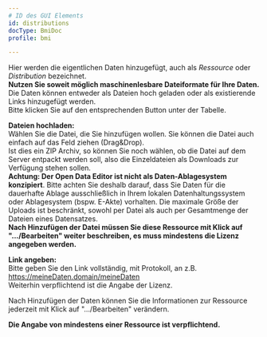 ```yaml
---
# ID des GUI Elements
id: distributions
docType: BmiDoc
profile: bmi

---
```


Hier werden die eigentlichen Daten hinzugefügt, auch als *Ressource* oder *Distribution* bezeichnet.<br />
**Nutzen Sie soweit möglich maschinenlesbare Dateiformate für Ihre Daten.**<br />
Die Daten können entweder als Dateien hoch geladen oder als existierende Links hinzugefügt werden.<br />
Bitte klicken Sie auf den entsprechenden Button unter der Tabelle.

<b>Dateien hochladen:</b><br />
Wählen Sie die Datei, die Sie hinzufügen wollen. Sie können die Datei auch einfach auf das Feld ziehen (Drag&Drop).<br />
Ist dies ein ZIP Archiv, so können Sie noch wählen, ob die Datei auf dem Server entpackt werden soll, also die Einzeldateien als Downloads zur Verfügung stehen sollen.<br />
**Achtung: Der Open Data Editor ist nicht als Daten-Ablagesystem konzipiert**. Bitte achten Sie deshalb darauf, dass Sie Daten für die dauerhafte Ablage ausschließlich in Ihrem lokalen Datenhaltungssystem oder Ablagesystem (bspw. E-Akte) vorhalten. Die maximale Größe der Uploads ist beschränkt, sowohl per Datei als auch per Gesamtmenge der Dateien eines Datensatzes.<br />
**Nach Hinzufügen der Datei müssen Sie diese Ressource mit Klick auf ".../Bearbeiten" weiter beschreiben, es muss mindestens die Lizenz angegeben werden.**<br />

<b>Link angeben:</b><br />
Bitte geben Sie den Link vollständig, mit Protokoll, an z.B. https://meineDaten.domain/meineDaten<br />
Weiterhin verpflichtend ist die Angabe der Lizenz.

Nach Hinzufügen der Daten können Sie die Informationen zur Ressource jederzeit mit Klick auf ".../Bearbeiten" verändern.<br />

**Die Angabe von mindestens einer Ressource ist verpflichtend.**
